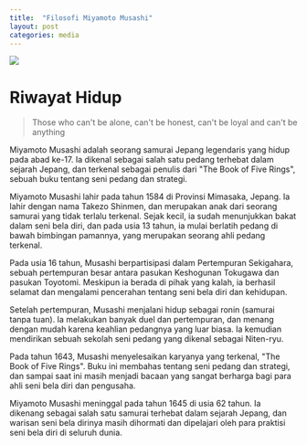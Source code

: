 ```yaml
---
title:  "Filosofi Miyamoto Musashi"
layout: post
categories: media
---
```


![](https://api.duniagames.co.id/api/content/upload/file/15221707881628240204.jpg)


# Riwayat Hidup

> Those who can't be alone, can't be honest, can't be loyal and can't be anything 

Miyamoto Musashi adalah seorang samurai Jepang legendaris yang hidup pada abad ke-17. Ia dikenal sebagai salah satu pedang terhebat dalam sejarah Jepang, dan terkenal sebagai penulis dari "The Book of Five Rings", sebuah buku tentang seni pedang dan strategi.

Miyamoto Musashi lahir pada tahun 1584 di Provinsi Mimasaka, Jepang. Ia lahir dengan nama Takezo Shinmen, dan merupakan anak dari seorang samurai yang tidak terlalu terkenal. Sejak kecil, ia sudah menunjukkan bakat dalam seni bela diri, dan pada usia 13 tahun, ia mulai berlatih pedang di bawah bimbingan pamannya, yang merupakan seorang ahli pedang terkenal.

Pada usia 16 tahun, Musashi berpartisipasi dalam Pertempuran Sekigahara, sebuah pertempuran besar antara pasukan Keshogunan Tokugawa dan pasukan Toyotomi. Meskipun ia berada di pihak yang kalah, ia berhasil selamat dan mengalami pencerahan tentang seni bela diri dan kehidupan.

Setelah pertempuran, Musashi menjalani hidup sebagai ronin (samurai tanpa tuan). Ia melakukan banyak duel dan pertempuran, dan menang dengan mudah karena keahlian pedangnya yang luar biasa. Ia kemudian mendirikan sebuah sekolah seni pedang yang dikenal sebagai Niten-ryu.

Pada tahun 1643, Musashi menyelesaikan karyanya yang terkenal, "The Book of Five Rings". Buku ini membahas tentang seni pedang dan strategi, dan sampai saat ini masih menjadi bacaan yang sangat berharga bagi para ahli seni bela diri dan pengusaha.

Miyamoto Musashi meninggal pada tahun 1645 di usia 62 tahun. Ia dikenang sebagai salah satu samurai terhebat dalam sejarah Jepang, dan warisan seni bela dirinya masih dihormati dan dipelajari oleh para praktisi seni bela diri di seluruh dunia.